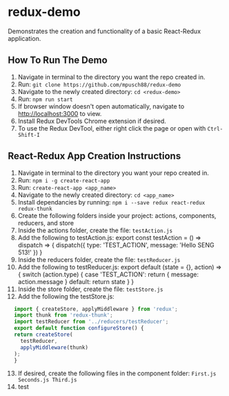 # redux-demo

Demonstrates the creation and functionality of a basic React-Redux application.

## How To Run The Demo

1. Navigate in terminal to the directory you want the repo created in.
2. Run:
`git clone https://github.com/mpusch88/redux-demo`
3. Navigate to the newly created directory:
`cd <redux-demo>`
4. Run:
`npm run start`
5. If browser window doesn't open automatically, navigate to <http://localhost:3000> to view.
6. Install Redux DevTools Chrome extension if desired.
7. To use the Redux DevTool, either right click the page or open with
`Ctrl-Shift-I`

## React-Redux App Creation Instructions

1. Navigate in terminal to the directory you want your repo created in.
2. Run:
`npm i -g create-react-app`
3. Run:
`create-react-app <app_name>`
4. Navigate to the newly created directory:
`cd <app_name>`
5. Install dependancies by running:
`npm i --save redux react-redux redux-thunk`
6. Create the following folders inside your project: actions, components, reducers, and store
7. Inside the actions folder, create the file:
`testAction.js`
8. Add the following to testAction.js:
  export const testAction = () => dispatch => {
  dispatch({
    type: 'TEST_ACTION',
    message: 'Hello SENG 513!'
  })
  }
9. Inside the reducers folder, create the file:
`testReducer.js`
10. Add the following to testReducer.js:
  export default (state = {}, action) => {
  switch (action.type) {
    case 'TEST_ACTION':
    return {
      message: action.message
    }
    default:
    return state
  }
  }
11. Inside the store folder, create the file:
`testStore.js`
12. Add the following the testStore.js:

```javascript
  import { createStore, applyMiddleware } from 'redux';
  import thunk from 'redux-thunk';
  import testReducer from '../reducers/testReducer';
  export default function configureStore() {
  return createStore(
    testReducer,
    applyMiddleware(thunk)
  );
  }
  ```

13. If desired, create the following files in the component folder:
`First.js Seconds.js Third.js`
14. test
